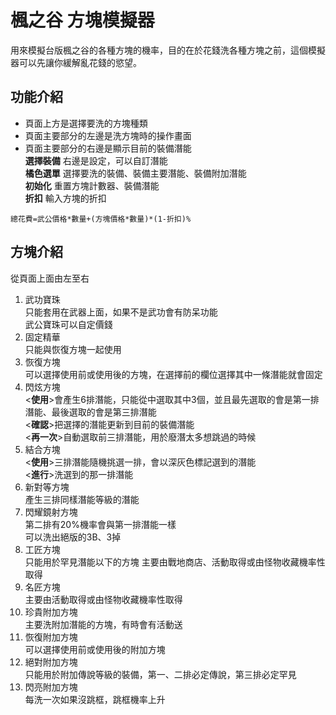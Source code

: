 # 楓之谷 方塊模擬器
用來模擬台版楓之谷的各種方塊的機率，目的在於花錢洗各種方塊之前，這個模擬器可以先讓你緩解亂花錢的慾望。

## 功能介紹

* 頁面上方是選擇要洗的方塊種類
* 頁面主要部分的左邊是洗方塊時的操作畫面
* 頁面主要部分的右邊是顯示目前的裝備潛能<br>
**選擇裝備** 右邊是設定，可以自訂潛能<br>
**橘色選單** 選擇要洗的裝備、裝備主要潛能、裝備附加潛能<br>
**初始化** 重置方塊計數器、裝備潛能<br>
**折扣** 輸入方塊的折扣<br>
  
`總花費=武公價格*數量+(方塊價格*數量)*(1-折扣)%`




## 方塊介紹

從頁面上面由左至右
1. 武功寶珠<br>
只能套用在武器上面，如果不是武功會有防呆功能<br>
武公寶珠可以自定價錢
2. 固定精華<br>
只能與恢復方塊一起使用
3. 恢復方塊<br>
可以選擇使用前或使用後的方塊，在選擇前的欄位選擇其中一條潛能就會固定
4. 閃炫方塊<br>
<**使用**>會產生6排潛能，只能從中選取其中3個，並且最先選取的會是第一排潛能、最後選取的會是第三排潛能<br>
<**確認**>把選擇的潛能更新到目前的裝備潛能<br>
<**再一次**>自動選取前三排潛能，用於廢潛太多想跳過的時候
5. 結合方塊<br>
<**使用**>三排潛能隨機挑選一排，會以深灰色標記選到的潛能<br>
<**進行**>洗選到的那一排潛能
7. 新對等方塊<br>
產生三排同樣潛能等級的潛能
8. 閃耀鏡射方塊<br>
第二排有20%機率會與第一排潛能一樣<br>
可以洗出絕版的3B、3掉
9. 工匠方塊<br>
只能用於罕見潛能以下的方塊 主要由戰地商店、活動取得或由怪物收藏機率性取得
10. 名匠方塊<br>
主要由活動取得或由怪物收藏機率性取得
11. 珍貴附加方塊<br>
主要洗附加潛能的方塊，有時會有活動送
12. 恢復附加方塊<br>
可以選擇使用前或使用後的附加方塊
13. 絕對附加方塊<br>
只能用於附加傳說等級的裝備，第一、二排必定傳說，第三排必定罕見
14. 閃亮附加方塊<br>
每洗一次如果沒跳框，跳框機率上升
